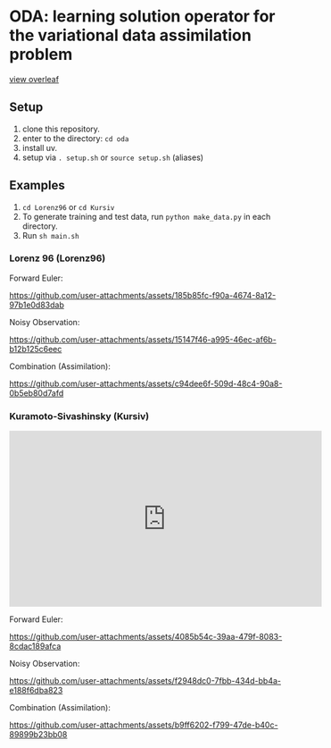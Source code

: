 # ODA: learning solution operator for the variational data assimilation problem

[view overleaf](https://www.overleaf.com/read/ktxhjhxfhkcf#c15a2d)


## Setup
1. clone this repository.
2. enter to the directory: `cd oda`
3. install uv.
4. setup via `. setup.sh` or `source setup.sh` (aliases)

## Examples
1. `cd Lorenz96` or `cd Kursiv`
1. To generate training and test data, run `python make_data.py` in each directory.
2. Run `sh main.sh`

### Lorenz 96 (Lorenz96)

Forward Euler:


https://github.com/user-attachments/assets/185b85fc-f90a-4674-8a12-97b1e0d83dab


Noisy Observation:


https://github.com/user-attachments/assets/15147f46-a995-46ec-af6b-b12b125c6eec


Combination (Assimilation):


https://github.com/user-attachments/assets/c94dee6f-509d-48c4-90a8-0b5eb80d7afd



### Kuramoto-Sivashinsky (Kursiv)

<iframe width="560" height="315" src="https://www.youtube.com/embed/_IA0w4a4a84?si=flF_foGHj1IO7_5z" title="YouTube video player" frameborder="0" allow="accelerometer; autoplay; clipboard-write; encrypted-media; gyroscope; picture-in-picture; web-share" referrerpolicy="strict-origin-when-cross-origin" allowfullscreen></iframe>

Forward Euler:


https://github.com/user-attachments/assets/4085b54c-39aa-479f-8083-8cdac189afca


Noisy Observation:


https://github.com/user-attachments/assets/f2948dc0-7fbb-434d-bb4a-e188f6dba823


Combination (Assimilation):


https://github.com/user-attachments/assets/b9ff6202-f799-47de-b40c-89899b23bb08

